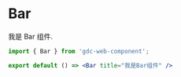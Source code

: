 # Bar

我是 Bar 组件.

```jsx
import { Bar } from 'gdc-web-component';

export default () => <Bar title="我是Bar组件" />
```
<API id="Bar"></API>
